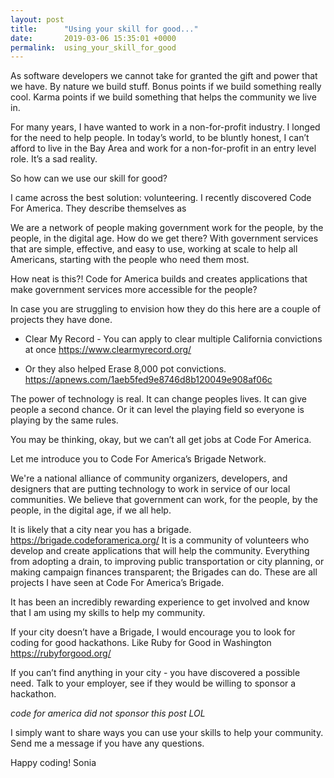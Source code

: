 ```yaml
---
layout: post
title:      "Using your skill for good..."
date:       2019-03-06 15:35:01 +0000
permalink:  using_your_skill_for_good
---
```



As software developers we cannot take for granted the gift and power that we have. By nature we build stuff. Bonus points if we build something really cool. Karma points if we build something that helps the community we live in. 

For many years, I have wanted to work in a non-for-profit industry. I longed for the need to help people. In today’s world, to be bluntly honest, I can’t afford to live in the Bay Area and work for a non-for-profit in an entry level role. It’s a sad reality. 

So how can we use our skill for good? 

I came across the best solution: volunteering. I recently discovered Code For America. They describe themselves as 

We are a network of people making government work for the people, by the people, in the digital age. How do we get there? With government services that are simple, effective, and easy to use, working at scale to help all Americans, starting with the people who need them most.



How neat is this?! Code for America builds and creates applications that make government services more accessible for the people?

In case you are struggling to envision how they do this here are a couple of projects they have done. 

* Clear My Record - You can apply to clear multiple California convictions at once https://www.clearmyrecord.org/

* Or they also helped Erase 8,000 pot convictions. https://apnews.com/1aeb5fed9e8746d8b120049e908af06c


The power of technology is real. It can change peoples lives. It can give people a second chance. Or it can level the playing field so everyone is playing by the same rules. 

You may be thinking, okay, but we can’t all get jobs at Code For America. 

Let me introduce you to Code For America’s Brigade Network. 

We're a national alliance of community organizers, developers, and designers that are putting technology to work in service of our local communities. We believe that government can work, for the people, by the people, in the digital age, if we all help.


It is likely that a city near you has a brigade. https://brigade.codeforamerica.org/ It is a community of volunteers who develop and create applications that will help the community. Everything from adopting a drain, to improving public transportation or city planning, or making campaign finances transparent; the Brigades can do. These are all projects I have seen at Code For America’s Brigade. 

It has been an incredibly rewarding experience to get involved and know that I am using my skills to help my community. 

If your city doesn’t have a Brigade, I would encourage you to look for coding for good hackathons. Like Ruby for Good in Washington https://rubyforgood.org/

If you can’t find anything in your city - you have discovered a possible need. Talk to your employer, see if they would be willing to sponsor a hackathon. 

*code for america did not sponsor this post LOL*

I simply want to share ways you can use your skills to help your community. Send me a message if you have any questions. 

Happy coding!
Sonia 

